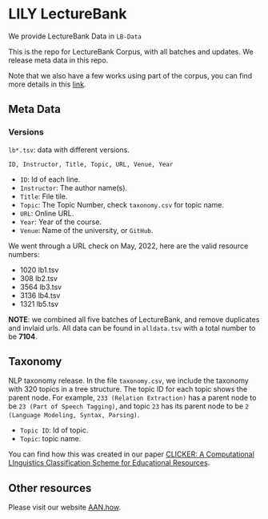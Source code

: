 # LILY LectureBank

We provide LectureBank Data in `LB-Data`

This is the repo for LectureBank Corpus, with all batches and updates. We release meta data in this repo. 

Note that we also have a few works using part of the corpus, you can find more details in this [link](https://github.com/Yale-LILY/LectureBank).



## Meta Data

### Versions
`lb*.tsv`: data with different versions. 


`ID, Instructor, Title, Topic, URL, Venue, Year`


- `ID`: Id of each line.
- `Instructor`: The author name(s).
- `Title`: File tile.
- `Topic`: The Topic Number, check `taxonomy.csv` for topic name. 
- `URL`: Online URL.
- `Year`: Year of the course.
- `Venue`: Name of the university, or `GitHub`.

We went through a URL check on May, 2022, here are the valid resource numbers: 
- 1020 lb1.tsv
- 308 lb2.tsv
- 3564 lb3.tsv
- 3136 lb4.tsv
- 1321 lb5.tsv

**NOTE**: we combined all five batches of LectureBank, and remove duplicates and invlaid urls. All data can be found in `alldata.tsv` with a total number to be **7104**. 


## Taxonomy

NLP taxonomy release. 
In the file `taxonomy.csv`, we include the taxonomy with 320 topics in a tree structure. The topic ID for each topic shows the parent node. For example, `233 (Relation Extraction)` has a parent node to be `23 (Part of Speech Tagging)`, and topic `23` has its parent node to be `2 (Language Modeling, Syntax, Parsing)`.


- `Topic ID`: Id of topic.
- `Topic`: topic name.

 You can find how this was created in our paper [CLICKER: A Computational LInguistics Classification Scheme for Educational Resources](https://arxiv.org/abs/2112.08578).

## Other resources

Please visit our website [AAN.how](https://aan.how/).
